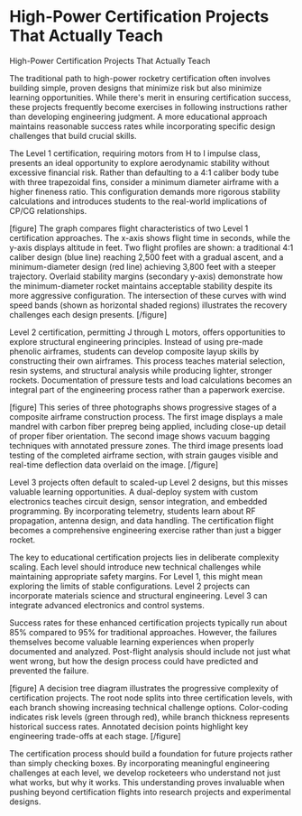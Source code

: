 # High-Power Certification Projects That Actually Teach

High-Power Certification Projects That Actually Teach

The traditional path to high-power rocketry certification often involves building simple, proven designs that minimize risk but also minimize learning opportunities. While there's merit in ensuring certification success, these projects frequently become exercises in following instructions rather than developing engineering judgment. A more educational approach maintains reasonable success rates while incorporating specific design challenges that build crucial skills.

The Level 1 certification, requiring motors from H to I impulse class, presents an ideal opportunity to explore aerodynamic stability without excessive financial risk. Rather than defaulting to a 4:1 caliber body tube with three trapezoidal fins, consider a minimum diameter airframe with a higher fineness ratio. This configuration demands more rigorous stability calculations and introduces students to the real-world implications of CP/CG relationships.

[figure]
The graph compares flight characteristics of two Level 1 certification approaches. The x-axis shows flight time in seconds, while the y-axis displays altitude in feet. Two flight profiles are shown: a traditional 4:1 caliber design (blue line) reaching 2,500 feet with a gradual ascent, and a minimum-diameter design (red line) achieving 3,800 feet with a steeper trajectory. Overlaid stability margins (secondary y-axis) demonstrate how the minimum-diameter rocket maintains acceptable stability despite its more aggressive configuration. The intersection of these curves with wind speed bands (shown as horizontal shaded regions) illustrates the recovery challenges each design presents.
[/figure]

Level 2 certification, permitting J through L motors, offers opportunities to explore structural engineering principles. Instead of using pre-made phenolic airframes, students can develop composite layup skills by constructing their own airframes. This process teaches material selection, resin systems, and structural analysis while producing lighter, stronger rockets. Documentation of pressure tests and load calculations becomes an integral part of the engineering process rather than a paperwork exercise.

[figure]
This series of three photographs shows progressive stages of a composite airframe construction process. The first image displays a male mandrel with carbon fiber prepreg being applied, including close-up detail of proper fiber orientation. The second image shows vacuum bagging techniques with annotated pressure zones. The third image presents load testing of the completed airframe section, with strain gauges visible and real-time deflection data overlaid on the image.
[/figure]

Level 3 projects often default to scaled-up Level 2 designs, but this misses valuable learning opportunities. A dual-deploy system with custom electronics teaches circuit design, sensor integration, and embedded programming. By incorporating telemetry, students learn about RF propagation, antenna design, and data handling. The certification flight becomes a comprehensive engineering exercise rather than just a bigger rocket.

The key to educational certification projects lies in deliberate complexity scaling. Each level should introduce new technical challenges while maintaining appropriate safety margins. For Level 1, this might mean exploring the limits of stable configurations. Level 2 projects can incorporate materials science and structural engineering. Level 3 can integrate advanced electronics and control systems.

Success rates for these enhanced certification projects typically run about 85% compared to 95% for traditional approaches. However, the failures themselves become valuable learning experiences when properly documented and analyzed. Post-flight analysis should include not just what went wrong, but how the design process could have predicted and prevented the failure.

[figure]
A decision tree diagram illustrates the progressive complexity of certification projects. The root node splits into three certification levels, with each branch showing increasing technical challenge options. Color-coding indicates risk levels (green through red), while branch thickness represents historical success rates. Annotated decision points highlight key engineering trade-offs at each stage.
[/figure]

The certification process should build a foundation for future projects rather than simply checking boxes. By incorporating meaningful engineering challenges at each level, we develop rocketeers who understand not just what works, but why it works. This understanding proves invaluable when pushing beyond certification flights into research projects and experimental designs.